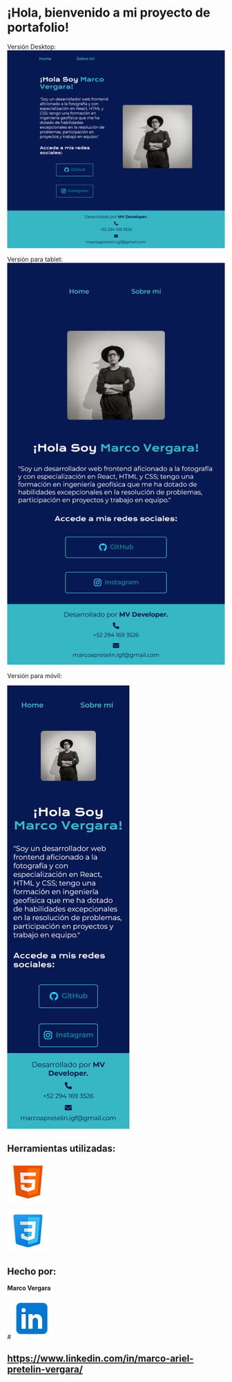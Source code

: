 # ¡Hola, bienvenido a mi proyecto de portafolio!


Versión Desktop:
![imagen](assets/Desktop.png)


Versión para tablet:
![imagen](assets/Tablet.png)

Versión para móvil:

![imagen](assets/Mobile.png)


## Herramientas utilizadas:

 ![imagen](assets/icons8-html.svg)

 ![imagen](assets/icons8-css.svg)



## Hecho por:

**Marco Vergara**

#![imagen](assets/icons8-linkedin.svg)
 ## https://www.linkedin.com/in/marco-ariel-pretelin-vergara/